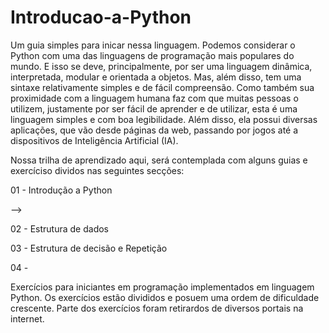 # Introducao-a-Python

Um guia simples para inicar nessa linguagem. Podemos considerar o Python com uma das linguagens de programação mais populares do mundo. E isso se deve, principalmente, por ser uma linguagem dinâmica, interpretada, modular e orientada a objetos. Mas, além disso, tem uma sintaxe relativamente simples e de fácil compreensão. Como também sua proximidade com a linguagem humana faz com que muitas pessoas o utilizem, justamente por ser fácil de aprender e de utilizar, esta é uma linguagem simples e com boa legibilidade. Além disso, ela possui diversas aplicações, que vão desde páginas da web, passando por jogos até a dispositivos de Inteligência Artificial (IA).

Nossa trilha de aprendizado aqui, será contemplada com alguns guias e exercíciso dividos nas seguintes secções:

01 - Introdução a Python

  --> 
  
02 - Estrutura de dados

03 - Estrutura de decisão e Repetição

04 - 

Exercícios para iniciantes em programação implementados em linguagem Python.  Os exercícios estão divididos e posuem uma ordem de dificuldade crescente. Parte dos exercícios foram retirardos de diversos portais na internet.
